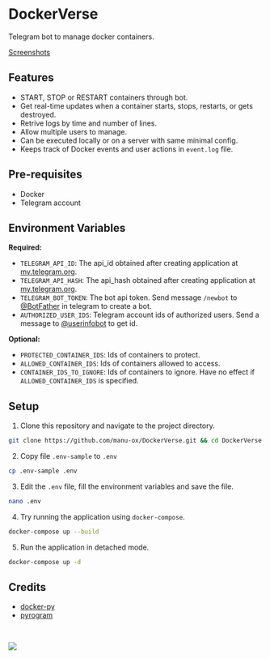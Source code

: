 # DockerVerse
Telegram bot to manage docker containers. 

[Screenshots](screenshots)

## Features
- START, STOP or RESTART containers through bot.
- Get real-time updates when a container starts, stops, restarts, or gets destroyed.
- Retrive logs by time and number of lines.
- Allow multiple users to manage.
- Can be executed locally or on a server with same minimal config.
- Keeps track of Docker events and user actions in `event.log` file.


## Pre-requisites
- Docker
- Telegram account


## Environment Variables

**Required:**
- `TELEGRAM_API_ID`: The api_id obtained after creating application at [my.telegram.org](https://my.telegram.org/apps).
- `TELEGRAM_API_HASH`: The api_hash obtained after creating application at [my.telegram.org](https://my.telegram.org/apps).
- `TELEGRAM_BOT_TOKEN`: The bot api token. Send message `/newbot` to [@BotFather](https://t.me/BotFather) in telegram to create a bot.
- `AUTHORIZED_USER_IDS`: Telegram account ids of authorized users. Send a message to [@userinfobot](https://t.me/userinfobot) to get id.

**Optional:**
- `PROTECTED_CONTAINER_IDS`: Ids of containers to protect.
- `ALLOWED_CONTAINER_IDS`: Ids of containers allowed to access.
- `CONTAINER_IDS_TO_IGNORE`: Ids of containers to ignore. Have no effect if `ALLOWED_CONTAINER_IDS` is specified.


## Setup
1. Clone this repository and navigate to the project directory.
```bash
git clone https://github.com/manu-ox/DockerVerse.git && cd DockerVerse
```
2. Copy file `.env-sample` to `.env`
```bash
cp .env-sample .env
```
3. Edit the `.env` file, fill the environment variables and save the file.
```bash
nano .env
```
4. Try running the application using `docker-compose`.
```bash
docker-compose up --build
```
5. Run the application in detached mode.
```bash
docker-compose up -d
```


## Credits
- [docker-py](https://github.com/docker/docker-py)
- [pyrogram](https://github.com/TelegramPlayground/pyrogram)

<br>

[![](https://xstats.xoid.me/stats/manu-ox/DockerVerse)](https://stats.xoid.me/stats/manu-ox/DockerVerse)
